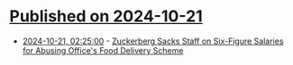 # [Published on 2024-10-21](index.md)

* [2024-10-21, 02:25:00](https://soylentnews.org/article.pl?sid=24/10/18/1821227&from=rss) - [Zuckerberg Sacks Staff on Six-Figure Salaries for Abusing Office's Food Delivery Scheme](https://soylentnews.org/article.pl?sid=24/10/18/1821227&from=rss)
